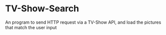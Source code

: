 # TV-Show-Search

An program to send HTTP request via a TV-Show API, and load the pictures that match the user input 
